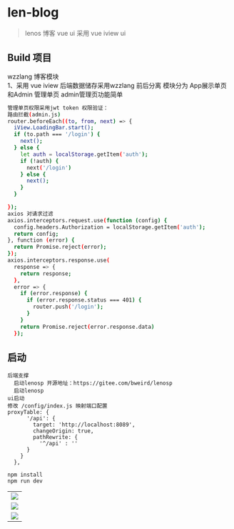 # len-blog

> lenos  博客 vue ui
> 采用 vue iview ui

## Build 项目
wzzlang 博客模块  
1、采用 vue iview 后端数据储存采用wzzlang 前后分离
模块分为 App展示单页 和Admin 管理单页
admin管理页功能简单
``` bash
管理单页权限采用jwt token 权限验证：
路由拦截(admin.js)
router.beforeEach((to, from, next) => {
  iView.LoadingBar.start();
  if (to.path === '/login') {
    next();
  } else {
    let auth = localStorage.getItem('auth');
    if (!auth) {
      next('/login')
    } else {
      next();
    }
  }

});
axios 对请求过滤
axios.interceptors.request.use(function (config) {
  config.headers.Authorization = localStorage.getItem('auth');
  return config;
}, function (error) {
  return Promise.reject(error);
});
axios.interceptors.response.use(
  response => {
    return response;
  },
  error => {
    if (error.response) {
      if (error.response.status === 401) {
        router.push('/login');
      }
    }
    return Promise.reject(error.response.data)
  });
```
## 启动
```
后端支撑
  启动lenosp 开源地址：https://gitee.com/bweird/lenosp
  启动lenosp
ui启动
修改 /config/index.js 映射端口配置
proxyTable: {
      '/api': {
        target: 'http://localhost:8089',
        changeOrigin: true,
        pathRewrite: {
          '^/api' : ''
      }
    }
  },
  
npm install
npm run dev
```

 <table>
      <tr>
          <td><img src="http://chuantu.xyz/t6/702/1557929094x1033347913.png"/></td>
      <tr>
      <tr>
          <td><img src="http://chuantu.xyz/t6/702/1557929147x1709417317.png"/></td>
      </tr>
      <tr>
          <td><img src="http://chuantu.xyz/t6/702/1557929117x1709417317.png"/></td>
      </tr>
   </table>
